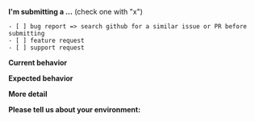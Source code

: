 **I'm submitting a ...**  (check one with "x")
```
- [ ] bug report => search github for a similar issue or PR before submitting
- [ ] feature request
- [ ] support request
```

**Current behavior**
<!-- Describe how the bug manifests. -->

**Expected behavior**
<!-- Describe what the behavior would be without the bug. -->

**More detail**
<!-- Please tell us more detail info, like error or -->

**Please tell us about your environment:**
